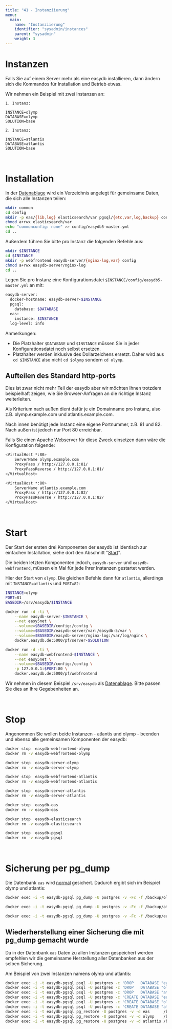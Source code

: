 ```yaml
---
title: "41 - Instanziierung"
menu:
  main:
    name: "Instanziierung"
    identifier: "sysadmin/instances"
    parent: "sysadmin"
    weight: 3
---
```

# Instanzen

Falls Sie auf einem Server mehr als eine easydb installieren, dann ändern sich die Kommandos für Installation und Betrieb etwas.

Wir nehmen ein Beispiel mit zwei Instanzen an:

```
1. Instanz:

INSTANCE=olymp
DATABASE=olymp
SOLUTION=base

2. Instanz:

INSTANCE=atlantis
DATABASE=atlantis
SOLUTION=base
```

 

# Installation

In der [Datenablage](/de/sysadmin/installation) wird ein Verzeichnis angelegt für gemeinsame Daten, die sich alle Instanzen teilen:

```bash
mkdir common
cd config
mkdir -p eas/{lib,log} elasticsearch/var pgsql/{etc,var,log,backup} config
chmod a+rwx elasticsearch/var
echo "commonconfig: none" >> config/easydb5-master.yml
cd ..
```

Außerdem führen Sie bitte pro Instanz die folgenden Befehle aus:

```bash
mkdir $INSTANCE
cd $INSTANCE
mkdir -p webfrontend easydb-server/{nginx-log,var} config
chmod a+rwx easydb-server/nginx-log
cd ..
```

Legen Sie pro Instanz eine Konfigurationsdatei `$INSTANCE/config/easydb5-master.yml` an mit:

```bash
easydb-server:
  docker-hostname: easydb-server-$INSTANCE
  pgsql:
    database: $DATABASE
  eas:
    instance: $INSTANCE
  log-level: info
```

Anmerkungen:

* Die Platzhalter `$DATABASE` und `$INSTANCE` müssen Sie in jeder Konfigurationsdatei noch selbst ersetzen.
* Platzhalter werden inklusive des Dollarzeichens ersetzt. Daher wird aus `cd $INSTANCE` also nicht `cd $olymp` sondern `cd olymp`.

## Aufteilen des Standard http-ports

Dies ist zwar nicht mehr Teil der easydb aber wir möchten Ihnen trotzdem beispielhaft zeigen, wie Sie Browser-Anfragen an die richtige Instanz weiterleiten.

Als Kriterium nach außen dient dafür je ein Domainname pro Instanz, also z.B. olymp.example.com und atlantis.example.com.

Nach innen benötigt jede Instanz eine eigene Portnummer, z.B. 81 und 82. Nach außen ist jedoch nur Port 80 erreichbar.

Falls Sie einen Apache Webserver für diese Zweck einsetzen dann wäre die Konfiguration folgende:

```bash
<VirtualHost *:80>
    ServerName olymp.example.com
    ProxyPass / http://127.0.0.1:81/
    ProxyPassReverse / http://127.0.0.1:81/
</VirtualHost>

<VirtualHost *:80>
    ServerName atlantis.example.com
    ProxyPass / http://127.0.0.1:82/
    ProxyPassReverse / http://127.0.0.1:82/
</VirtualHost>
```

 

# Start

Der Start der ersten drei Komponenten der easydb ist identisch zur einfachen Installation, siehe dort den Abschnitt  "[Start](/de/sysadmin/installation)".

Die beiden letzten Komponenten jedoch, `easydb-server` und `easydb-webfrontend`, müssen ein Mal für jede Ihrer Instanzen gestartet werden.

Hier der Start von `olymp`. Die gleichen Befehle dann für `atlantis`, allerdings mit `INSTANCE=atlantis` und `PORT=82`:

```bash
INSTANCE=olymp
PORT=81
BASEDIR=/srv/easydb/$INSTANCE

docker run -d -ti \
    --name easydb-server-$INSTANCE \
    --net easy5net \
    --volume=$BASEDIR/config:/config \
    --volume=$BASEDIR/easydb-server/var:/easydb-5/var \
    --volume=$BASEDIR/easydb-server/nginx-log:/var/log/nginx \
    docker.easydb.de:5000/pf/server-$SOLUTION

docker run -d -ti \
    --name easydb-webfrontend-$INSTANCE \
    --net easy5net \
    --volume=$BASEDIR/config:/config \
    -p 127.0.0.1:$PORT:80 \
    docker.easydb.de:5000/pf/webfrontend
```

Wir nehmen in diesem Beispiel `/srv/easydb` als [Datenablage](/de/sysadmin/installation). Bitte passen Sie dies an Ihre Gegebenheiten an.

 

# Stop

Angenommen Sie wollen beide Instanzen - atlantis und olymp - beenden und ebenso alle gemeinsamen Komponenten der easydb:

```bash
docker stop  easydb-webfrontend-olymp
docker rm -v easydb-webfrontend-olymp

docker stop  easydb-server-olymp
docker rm -v easydb-server-olymp

docker stop  easydb-webfrontend-atlantis
docker rm -v easydb-webfrontend-atlantis

docker stop  easydb-server-atlantis
docker rm -v easydb-server-atlantis

docker stop  easydb-eas
docker rm -v easydb-eas

docker stop  easydb-elasticsearch
docker rm -v easydb-elasticsearch

docker stop  easydb-pgsql
docker rm -v easydb-pgsql
```

 

# Sicherung per pg\_dump

Die Datenbank `eas` wird [normal](../betrieb) gesichert. Dadurch ergibt sich im Beispiel olymp und atlantis:

```bash
docker exec -i -t easydb-pgsql pg_dump -U postgres -v -Fc -f /backup/olymp.pgdump olymp

docker exec -i -t easydb-pgsql pg_dump -U postgres -v -Fc -f /backup/atlantis.pgdump atlantis

docker exec -i -t easydb-pgsql pg_dump -U postgres -v -Fc -f /backup/eas.pgdump eas
```

## Wiederherstellung einer Sicherung die mit pg\_dump gemacht wurde

Da in der Datenbank `eas` Daten zu allen Instanzen gespeichert werden empfehlen wir die gemeinsame Herstellung aller Datenbanken aus der selben Sicherung.

Am Beispiel von zwei Instanzen namens olymp und atlantis:

```bash
docker exec -i -t easydb-pgsql psql -U postgres -c 'DROP   DATABASE "eas"'
docker exec -i -t easydb-pgsql psql -U postgres -c 'DROP   DATABASE "olymp"'
docker exec -i -t easydb-pgsql psql -U postgres -c 'DROP   DATABASE "atlantis"'
docker exec -i -t easydb-pgsql psql -U postgres -c 'CREATE DATABASE "eas"'
docker exec -i -t easydb-pgsql psql -U postgres -c 'CREATE DATABASE "olymp"'
docker exec -i -t easydb-pgsql psql -U postgres -c 'CREATE DATABASE "atlantis"'
docker exec -i -t easydb-pgsql pg_restore -U postgres -v -d eas      /backup/eas.pgdump
docker exec -i -t easydb-pgsql pg_restore -U postgres -v -d olymp    /backup/olymp.pgdump
docker exec -i -t easydb-pgsql pg_restore -U postgres -v -d atlantis /backup/atlantis.pgdump
```



